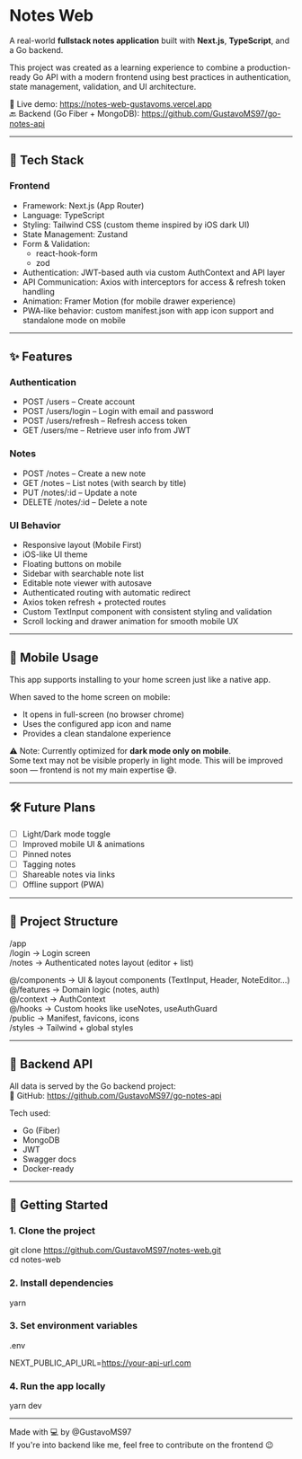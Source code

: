 # Notes Web

A real-world **fullstack notes application** built with **Next.js**, **TypeScript**, and a Go backend.

This project was created as a learning experience to combine a production-ready Go API with a modern frontend using best practices in authentication, state management, validation, and UI architecture.

🔗 Live demo: https://notes-web-gustavoms.vercel.app  
🔙 Backend (Go Fiber + MongoDB): https://github.com/GustavoMS97/go-notes-api

---

## 🧠 Tech Stack

### Frontend

- Framework: Next.js (App Router)
- Language: TypeScript
- Styling: Tailwind CSS (custom theme inspired by iOS dark UI)
- State Management: Zustand
- Form & Validation:
  - react-hook-form
  - zod
- Authentication: JWT-based auth via custom AuthContext and API layer
- API Communication: Axios with interceptors for access & refresh token handling
- Animation: Framer Motion (for mobile drawer experience)
- PWA-like behavior: custom manifest.json with app icon support and standalone mode on mobile

---

## ✨ Features

### Authentication

- POST /users – Create account
- POST /users/login – Login with email and password
- POST /users/refresh – Refresh access token
- GET /users/me – Retrieve user info from JWT

### Notes

- POST /notes – Create a new note
- GET /notes – List notes (with search by title)
- PUT /notes/:id – Update a note
- DELETE /notes/:id – Delete a note

### UI Behavior

- Responsive layout (Mobile First)
- iOS-like UI theme
- Floating buttons on mobile
- Sidebar with searchable note list
- Editable note viewer with autosave
- Authenticated routing with automatic redirect
- Axios token refresh + protected routes
- Custom TextInput component with consistent styling and validation
- Scroll locking and drawer animation for smooth mobile UX

---

## 📱 Mobile Usage

This app supports installing to your home screen just like a native app.

When saved to the home screen on mobile:

- It opens in full-screen (no browser chrome)
- Uses the configured app icon and name
- Provides a clean standalone experience

⚠️ Note: Currently optimized for **dark mode only on mobile**.  
Some text may not be visible properly in light mode. This will be improved soon — frontend is not my main expertise 😅.

---

## 🛠️ Future Plans

- [ ] Light/Dark mode toggle
- [ ] Improved mobile UI & animations
- [ ] Pinned notes
- [ ] Tagging notes
- [ ] Shareable notes via links
- [ ] Offline support (PWA)

---

## 🧩 Project Structure

/app  
 /login → Login screen  
 /notes → Authenticated notes layout (editor + list)

@/components → UI & layout components (TextInput, Header, NoteEditor...)  
@/features → Domain logic (notes, auth)  
@/context → AuthContext  
@/hooks → Custom hooks like useNotes, useAuthGuard  
/public → Manifest, favicons, icons  
/styles → Tailwind + global styles

---

## 🧪 Backend API

All data is served by the Go backend project:  
🧬 GitHub: https://github.com/GustavoMS97/go-notes-api

Tech used:

- Go (Fiber)
- MongoDB
- JWT
- Swagger docs
- Docker-ready

---

## 🚀 Getting Started

### 1. Clone the project

git clone https://github.com/GustavoMS97/notes-web.git  
cd notes-web

### 2. Install dependencies

yarn

### 3. Set environment variables

.env

NEXT_PUBLIC_API_URL=https://your-api-url.com

### 4. Run the app locally

yarn dev

---

Made with 💻 by @GustavoMS97  
If you're into backend like me, feel free to contribute on the frontend 😉
